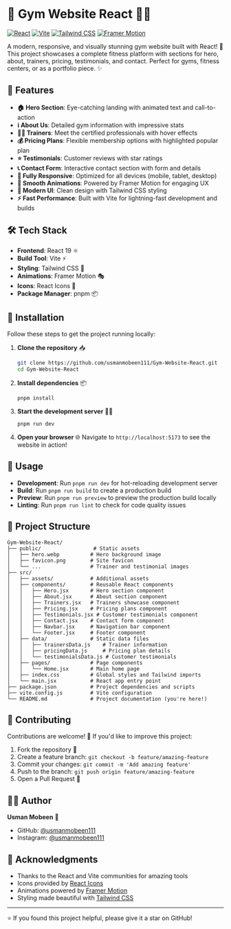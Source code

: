 # 💪 Gym Website React 🏋️‍♂️

[![React](https://img.shields.io/badge/React-19.1.1-blue.svg)](https://reactjs.org/)
[![Vite](https://img.shields.io/badge/Vite-7.1.14-purple.svg)](https://vitejs.dev/)
[![Tailwind CSS](https://img.shields.io/badge/Tailwind_CSS-4.1.15-38B2AC.svg)](https://tailwindcss.com/)
[![Framer Motion](https://img.shields.io/badge/Framer_Motion-12.23.24-black.svg)](https://www.framer.com/motion/)

A modern, responsive, and visually stunning gym website built with React! 🚀 This project showcases a complete fitness platform with sections for hero, about, trainers, pricing, testimonials, and contact. Perfect for gyms, fitness centers, or as a portfolio piece. ✨

## 🌟 Features

- **🏠 Hero Section**: Eye-catching landing with animated text and call-to-action
- **ℹ️ About Us**: Detailed gym information with impressive stats
- **👨‍🏫 Trainers**: Meet the certified professionals with hover effects
- **💰 Pricing Plans**: Flexible membership options with highlighted popular plan
- **⭐ Testimonials**: Customer reviews with star ratings
- **📞 Contact Form**: Interactive contact section with form and details
- **📱 Fully Responsive**: Optimized for all devices (mobile, tablet, desktop)
- **🎨 Smooth Animations**: Powered by Framer Motion for engaging UX
- **🎯 Modern UI**: Clean design with Tailwind CSS styling
- **⚡ Fast Performance**: Built with Vite for lightning-fast development and builds

## 🛠️ Tech Stack

- **Frontend**: React 19 ⚛️
- **Build Tool**: Vite ⚡
- **Styling**: Tailwind CSS 🎨
- **Animations**: Framer Motion 🎭
- **Icons**: React Icons 📱
- **Package Manager**: pnpm 📦

## 🚀 Installation

Follow these steps to get the project running locally:

1. **Clone the repository** 📥
   ```bash
   git clone https://github.com/usmanmobeen111/Gym-Website-React.git
   cd Gym-Website-React
   ```

2. **Install dependencies** 📦
   ```bash
   pnpm install
   ```

3. **Start the development server** 🏃‍♂️
   ```bash
   pnpm run dev
   ```

4. **Open your browser** 🌐
   Navigate to `http://localhost:5173` to see the website in action!

## 📖 Usage

- **Development**: Run `pnpm run dev` for hot-reloading development server
- **Build**: Run `pnpm run build` to create a production build
- **Preview**: Run `pnpm run preview` to preview the production build locally
- **Linting**: Run `pnpm run lint` to check for code quality issues

## 🎯 Project Structure

```
Gym-Website-React/
├── public/                 # Static assets
│   ├── hero.webp          # Hero background image
│   ├── favicon.png        # Site favicon
│   └── ...                # Trainer and testimonial images
├── src/
│   ├── assets/            # Additional assets
│   ├── components/        # Reusable React components
│   │   ├── Hero.jsx       # Hero section component
│   │   ├── About.jsx      # About section component
│   │   ├── Trainers.jsx   # Trainers showcase component
│   │   ├── Pricing.jsx    # Pricing plans component
│   │   ├── Testimonials.jsx # Customer testimonials component
│   │   ├── Contact.jsx    # Contact form component
│   │   ├── Navbar.jsx     # Navigation bar component
│   │   └── Footer.jsx     # Footer component
│   ├── data/              # Static data files
│   │   ├── trainersData.js    # Trainer information
│   │   ├── pricingData.js     # Pricing plan details
│   │   └── testimonialsData.js # Customer testimonials
│   ├── pages/             # Page components
│   │   └── Home.jsx       # Main home page
│   ├── index.css          # Global styles and Tailwind imports
│   └── main.jsx           # React app entry point
├── package.json           # Project dependencies and scripts
├── vite.config.js         # Vite configuration
└── README.md              # Project documentation (you're here!)
```

## 🤝 Contributing

Contributions are welcome! 💝 If you'd like to improve this project:

1. Fork the repository 🍴
2. Create a feature branch: `git checkout -b feature/amazing-feature`
3. Commit your changes: `git commit -m 'Add amazing feature'`
4. Push to the branch: `git push origin feature/amazing-feature`
5. Open a Pull Request 🚀


## 👨‍💻 Author

**Usman Mobeen** 👋
- GitHub: [@usmanmobeen111](https://github.com/usmanmobeen111)
- Instagram: [@usmanmobeen111](https://instagram.com/usmanmobeen111)

## 🙏 Acknowledgments

- Thanks to the React and Vite communities for amazing tools
- Icons provided by [React Icons](https://react-icons.github.io/react-icons/)
- Animations powered by [Framer Motion](https://www.framer.com/motion/)
- Styling made beautiful with [Tailwind CSS](https://tailwindcss.com/)

---

⭐ If you found this project helpful, please give it a star on GitHub!
